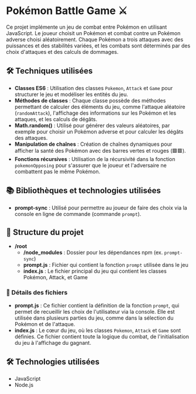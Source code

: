 # Pokémon Battle Game ⚔️

Ce projet implémente un jeu de combat entre Pokémon en utilisant JavaScript. Le joueur choisit un Pokémon et combat contre un Pokémon adverse choisi aléatoirement. Chaque Pokémon a trois attaques avec des puissances et des stabilités variées, et les combats sont déterminés par des choix d'attaques et des calculs de dommages.

## 🛠️ Techniques utilisées

- **Classes ES6** : Utilisation des classes `Pokemon`, `Attack` et `Game` pour structurer le jeu et modéliser les entités du jeu.
- **Méthodes de classes** : Chaque classe possède des méthodes permettant de calculer des éléments du jeu, comme l'attaque aléatoire (`randomAttack`), l'affichage des informations sur les Pokémon et les attaques, et les calculs de dégâts.
- **Math.random()** : Utilisé pour générer des valeurs aléatoires, par exemple pour choisir un Pokémon adverse et pour calculer les dégâts des attaques.
- **Manipulation de chaînes** : Création de chaînes dynamiques pour afficher la santé des Pokémon avec des barres vertes et rouges (🟩🟥).
- **Fonctions récursives** : Utilisation de la récursivité dans la fonction `pokemonOpposing` pour s'assurer que le joueur et l'adversaire ne combattent pas le même Pokémon.

## 📚 Bibliothèques et technologies utilisées

- **prompt-sync** : Utilisé pour permettre au joueur de faire des choix via la console en ligne de commande (commande `prompt`).

## 📂 Structure du projet

- **/root**
  - **/node_modules** : Dossier pour les dépendances npm (ex. `prompt-sync`)
  - **prompt.js** : Fichier qui contient la fonction `prompt` utilisée dans le jeu
  - **index.js** : Le fichier principal du jeu qui contient les classes Pokémon, Attack, et Game

### 📝 Détails des fichiers

- **prompt.js** : Ce fichier contient la définition de la fonction `prompt`, qui permet de recueillir les choix de l'utilisateur via la console. Elle est utilisée dans plusieurs parties du jeu, comme dans la sélection du Pokémon et de l'attaque.
- **index.js** : Le cœur du jeu, où les classes `Pokemon`, `Attack` et `Game` sont définies. Ce fichier contient toute la logique du combat, de l'initialisation du jeu à l'affichage du gagnant.

## 🛠️ Technologies utilisées

- JavaScript
- Node.js
